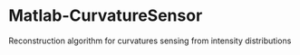 # Matlab-CurvatureSensor
Reconstruction algorithm for curvatures sensing from intensity distributions

